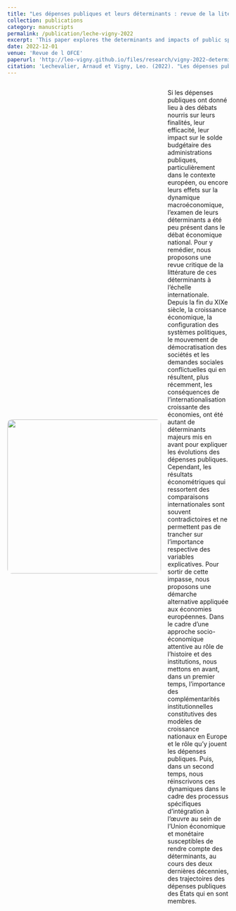 ```yaml
---
title: "Les dépenses publiques et leurs déterminants : revue de la litétrature et mise en perspective dans le contexte institutionnel européen"
collection: publications
category: manuscripts
permalink: /publication/leche-vigny-2022
excerpt: 'This paper explores the determinants and impacts of public spendings.'
date: 2022-12-01
venue: 'Revue de l OFCE'
paperurl: 'http://leo-vigny.github.io/files/research/vigny-2022-determinant.pdf'
citation: 'Lechevalier, Arnaud et Vigny, Leo. (2022). "Les dépenses publiques et leurs déterminants : revue de la litétrature et mise en perspective dans le contexte institutionnel européen."&quot; <i>Revue de l OFCE 1</i>. 174(4), 49-101.'
---
```


<div style="display: flex; align-items: center;">
  <img src="https://leo-vigny.github.io/images/pic_greece.png" style="width: 350px; border-radius: 10px; margin-right: 15px;">
  <div>
    <p>Si les dépenses publiques ont donné lieu à des débats nourris sur leurs finalités, leur efficacité, leur impact sur le solde budgétaire des administrations publiques, particulièrement dans le contexte européen, ou encore leurs effets sur la dynamique macroéconomique, l’examen de leurs déterminants a été peu présent dans le débat économique national. Pour y remédier, nous proposons une revue critique de la littérature de ces déterminants à l’échelle internationale. Depuis la fin du XIXe siècle, la croissance économique, la configuration des systèmes politiques, le mouvement de démocratisation des sociétés et les demandes sociales conflictuelles qui en résultent, plus récemment, les conséquences de l’internationalisation croissante des économies, ont été autant de déterminants majeurs mis en avant pour expliquer les évolutions des dépenses publiques. Cependant, les résultats économétriques qui ressortent des comparaisons internationales sont souvent contradictoires et ne permettent pas de trancher sur l’importance respective des variables explicatives. Pour sortir de cette impasse, nous proposons une démarche alternative appliquée aux économies européennes. Dans le cadre d’une approche socio-économique attentive au rôle de l’histoire et des institutions, nous mettons en avant, dans un premier temps, l’importance des complémentarités institutionnelles constitutives des modèles de croissance nationaux en Europe et le rôle qu’y jouent les dépenses publiques. Puis, dans un second temps, nous réinscrivons ces dynamiques dans le cadre des processus spécifiques d’intégration à l’œuvre au sein de l’Union économique et monétaire susceptibles de rendre compte des déterminants, au cours des deux dernières décennies, des trajectoires des dépenses publiques des États qui en sont membres.</p>
  </div>
</div>